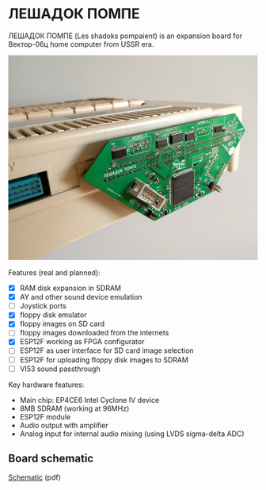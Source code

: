 ЛЕШАДОК ПОМПЕ
=============

ЛЕШАДОК ПОМПЕ (Les shadoks pompaient) is an expansion board for Вектор-06ц home computer from USSR era.

![ЛЕШАДОК ПОМПЕ](/doc/photos/lesshadoks1.jpg)

Features (real and planned):
  - [x] RAM disk expansion in SDRAM
  - [x] AY and other sound device emulation
  - [ ] Joystick ports
  - [x] floppy disk emulator
  - [x] floppy images on SD card
  - [ ] floppy images downloaded from the internets
  - [x] ESP12F working as FPGA configurator
  - [ ] ESP12F as user interface for SD card image selection
  - [ ] ESP12F for uploading floppy disk images to SDRAM
  - [ ] VI53 sound passthrough
  
Key hardware features:
  * Main chip: EP4CE6 Intel Cyclone IV device
  * 8MB SDRAM (working at 96MHz)
  * ESP12F module
  * Audio output with amplifier
  * Analog input for internal audio mixing (using LVDS sigma-delta ADC)

Board schematic
---------------
[Schematic](/kicad/shadok-cheap/shadok.pdf) (pdf)
